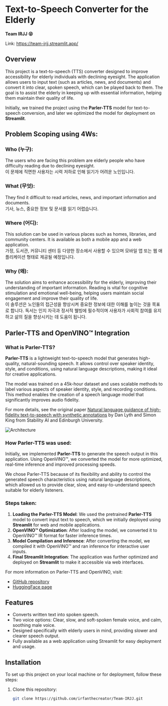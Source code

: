 # Text-to-Speech Converter for the Elderly

**Team IRJJ 😝**

Link: https://team-irjj.streamlit.app/

## Overview
This project is a text-to-speech (TTS) converter designed to improve accessibility for elderly individuals with declining eyesight. The application allows users to input text (such as articles, news, and documents) and convert it into clear, spoken speech, which can be played back to them. The goal is to assist the elderly in keeping up with essential information, helping them maintain their quality of life.

Initially, we trained the project using the **Parler-TTS** model for text-to-speech conversion, and later we optimized the model for deployment on **Streamlit**.

## Problem Scoping using 4Ws:

### Who (누구):
The users who are facing this problem are elderly people who have difficulty reading due to declining eyesight.  
이 문제에 직면한 사용자는 시력 저하로 인해 읽기가 어려운 노인입니다.

### What (무엇):
They find it difficult to read articles, news, and important information and documents.  
기사, 뉴스, 중요한 정보 및 문서를 읽기 어렵습니다.

### Where (어디):
This solution can be used in various places such as homes, libraries, and community centers. It is available as both a mobile app and a web application.  
가정, 도서관, 커뮤니티 센터 등 다양한 장소에서 사용할 수 있으며 모바일 앱 또는 웹 애플리케이션 형태로 제공될 예정입니다.

### Why (왜):
The solution aims to enhance accessibility for the elderly, improving their understanding of important information. Reading is vital for cognitive stimulation and emotional well-being, helping users maintain social engagement and improve their quality of life.  
이 솔루션은 노인들의 접근성을 향상시켜 중요한 정보에 대한 이해를 높이는 것을 목표로 합니다. 독서는 인지 자극과 정서적 웰빙에 필수적이며 사용자가 사회적 참여를 유지하고 삶의 질을 향상시키는 데 도움이 됩니다.

## Parler-TTS and OpenVINO™ Integration

### What is Parler-TTS?
**Parler-TTS** is a lightweight text-to-speech model that generates high-quality, natural-sounding speech. It allows control over speaker identity, style, and conditions, using natural language descriptions, making it ideal for creative applications.

The model was trained on a 45k-hour dataset and uses scalable methods to label various aspects of speaker identity, style, and recording conditions. This method enables the creation of a speech language model that significantly improves audio fidelity.

For more details, see the original paper [Natural language guidance of high-fidelity text-to-speech with synthetic annotations](https://www.text-description-to-speech.com/) by Dan Lyth and Simon King from Stability AI and Edinburgh University.

![Architecture](https://images.squarespace-cdn.com/content/v1/657816dfbefe0533e8a69d9a/30c96e25-acc5-4019-acdd-648da6142c4c/architecture_v3.png?format=2500w)

### How Parler-TTS was used:
Initially, we implemented **Parler-TTS** to generate the speech output in this application. Using OpenVINO™, we converted the model for more optimized, real-time inference and improved processing speeds.

We chose Parler-TTS because of its flexibility and ability to control the generated speech characteristics using natural language descriptions, which allowed us to provide clear, slow, and easy-to-understand speech suitable for elderly listeners.

### Steps taken:
1. **Loading the Parler-TTS Model**: We used the pretrained **Parler-TTS** model to convert input text to speech, which we initially deployed using **Streamlit** for web and mobile applications.
2. **OpenVINO™ Optimization**: After loading the model, we converted it to OpenVINO™ IR format for faster inference times.
3. **Model Compilation and Inference**: After converting the model, we compiled it with OpenVINO™ and ran inference for interactive user inputs.
4. **Final Streamlit Integration**: The application was further optimized and deployed on **Streamlit** to make it accessible via web interfaces.

For more information on Parler-TTS and OpenVINO, visit:  
- [GitHub repository](https://github.com/huggingface/parler-tts)  
- [HuggingFace page](https://huggingface.co/parler-tts)

## Features
- Converts written text into spoken speech.
- Two voice options: Clear, slow, and soft-spoken female voice, and calm, soothing male voice.
- Designed specifically with elderly users in mind, providing slower and clearer speech output.
- Fully available as a web application using Streamlit for easy deployment and usage.

## Installation
To set up this project on your local machine or for deployment, follow these steps:

1. Clone this repository:
   ```bash
   git clone https://github.com/irfanthecreator/Team-IRJJ.git
